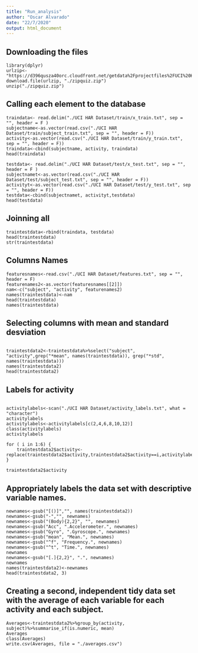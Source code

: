 ```yaml
---
title: "Run_analysis"
author: "Oscar Alvarado"
date: "22/7/2020"
output: html_document
---
```

## Downloading the files
```{r}
library(dplyr)
urlzip<- "https://d396qusza40orc.cloudfront.net/getdata%2Fprojectfiles%2FUCI%20HAR%20Dataset.zip"
download.file(urlzip, "./zipquiz.zip")
unzip("./zipquiz.zip")
```

## Calling each element to the database
```{r}
traindata<- read.delim("./UCI HAR Dataset/train/x_train.txt", sep = "", header = F )
subjectname<-as.vector(read.csv("./UCI HAR Dataset/train/subject_train.txt", sep = "", header = F))
activity<-as.vector(read.csv("./UCI HAR Dataset/train/y_train.txt", sep = "", header = F))
traindata<-cbind(subjectname, activity, traindata)
head(traindata)

testdata<- read.delim("./UCI HAR Dataset/test/x_test.txt", sep = "", header = F )
subjectnamet<-as.vector(read.csv("./UCI HAR Dataset/test/subject_test.txt", sep = "", header = F))
activityt<-as.vector(read.csv("./UCI HAR Dataset/test/y_test.txt", sep = "", header = F))
testdata<-cbind(subjectnamet, activityt,testdata)
head(testdata)
```

## Joinning all
```{r}
traintestdata<-rbind(traindata, testdata)
head(traintestdata)
str(traintestdata)
```

## Columns Names
```{r}
featuresnames<-read.csv("./UCI HAR Dataset/features.txt", sep = "", header = F)
featurenames2<-as.vector(featuresnames[[2]])
nam<-c("subject", "activity", featurenames2)
names(traintestdata)<-nam
head(traintestdata)
names(traintestdata)
```

## Selecting columns with mean and standard desviation
```{r}

traintestdata2<-traintestdata%>%select("subject", "activity",grep("*mean", names(traintestdata)), grep("*std", names(traintestdata)))
names(traintestdata2)
head(traintestdata2)
```

## Labels for activity
```{r}

activitylabels<-scan("./UCI HAR Dataset/activity_labels.txt", what = "character")
activitylabels
activitylabels<-activitylabels[c(2,4,6,8,10,12)]
class(activitylabels)
activitylabels

for ( i in 1:6) {
    traintestdata2$activity<-replace(traintestdata2$activity,traintestdata2$activity==i,activitylabels[i])
}

traintestdata2$activity
```

## Appropriately labels the data set with descriptive variable names.
```{r}
newnames<-gsub("[()]","", names(traintestdata2))
newnames<-gsub("-","", newnames)
newnames<-gsub("(Body){2,2}", "", newnames)
newnames<-gsub("Acc", ".Accelerometer.", newnames)
newnames<-gsub("Gyro", ".Gyroscope.", newnames)
newnames<-gsub("mean", "Mean.", newnames)
newnames<-gsub("^f", "Frequency.", newnames)
newnames<-gsub("^t", "Time.", newnames)
newnames
newnames<-gsub("[.]{2,2}", ".", newnames)
newnames
names(traintestdata2)<-newnames
head(traintestdata2, 3)
```

## Creating a second, independent tidy data set with the average of each variable for each activity and each subject.
```{r}
Averages<-traintestdata2%>%group_by(activity, subject)%>%summarise_if(is.numeric, mean)
Averages
class(Averages)
write.csv(Averages, file = "./averages.csv")

```


